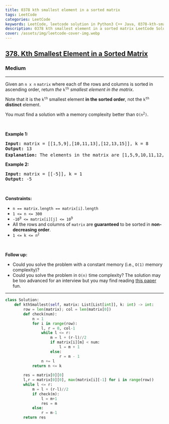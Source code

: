 ```yaml
---
title: 0378 kth smallest element in a sorted matrix
tags: LeetCode
categories: LeetCode
keywords: LeetCode, leetcode solution in Python3 C++ Java, 0378-kth-smallest-element-in-a-sorted-matrix solution
description: 0378 kth smallest element in a sorted matrix LeetCode Solution Explained
cover: /assets/img/leetcode-cover-img.webp
---
```





<h2><a href="https://leetcode.com/problems/kth-smallest-element-in-a-sorted-matrix/">378. Kth Smallest Element in a Sorted Matrix</a></h2><h3>Medium</h3><hr><div><p>Given an <code>n x n</code> <code>matrix</code> where each of the rows and columns is sorted in ascending order, return <em>the</em> <code>k<sup>th</sup></code> <em>smallest element in the matrix</em>.</p>

<p>Note that it is the <code>k<sup>th</sup></code> smallest element <strong>in the sorted order</strong>, not the <code>k<sup>th</sup></code> <strong>distinct</strong> element.</p>

<p>You must find a solution with a memory complexity better than <code>O(n<sup>2</sup>)</code>.</p>

<p>&nbsp;</p>
<p><strong class="example">Example 1:</strong></p>

<pre><strong>Input:</strong> matrix = [[1,5,9],[10,11,13],[12,13,15]], k = 8
<strong>Output:</strong> 13
<strong>Explanation:</strong> The elements in the matrix are [1,5,9,10,11,12,13,<u><strong>13</strong></u>,15], and the 8<sup>th</sup> smallest number is 13
</pre>

<p><strong class="example">Example 2:</strong></p>

<pre><strong>Input:</strong> matrix = [[-5]], k = 1
<strong>Output:</strong> -5
</pre>

<p>&nbsp;</p>
<p><strong>Constraints:</strong></p>

<ul>
	<li><code>n == matrix.length == matrix[i].length</code></li>
	<li><code>1 &lt;= n &lt;= 300</code></li>
	<li><code>-10<sup>9</sup> &lt;= matrix[i][j] &lt;= 10<sup>9</sup></code></li>
	<li>All the rows and columns of <code>matrix</code> are <strong>guaranteed</strong> to be sorted in <strong>non-decreasing order</strong>.</li>
	<li><code>1 &lt;= k &lt;= n<sup>2</sup></code></li>
</ul>

<p>&nbsp;</p>
<p><strong>Follow up:</strong></p>

<ul>
	<li>Could you solve the problem with a constant memory (i.e., <code>O(1)</code> memory complexity)?</li>
	<li>Could you solve the problem in <code>O(n)</code> time complexity? The solution may be too advanced for an interview but you may find reading <a href="http://www.cse.yorku.ca/~andy/pubs/X+Y.pdf" target="_blank">this paper</a> fun.</li>
</ul>
</div>

---




```python
class Solution:
    def kthSmallest(self, matrix: List[List[int]], k: int) -> int:
        row = len(matrix); col = len(matrix[0])
        def check(num):
            n = 1
            for i in range(row):
                l, r = 0, col-1
                while l <= r:
                    m = l + (r-l)//2
                    if matrix[i][m] < num:
                        l = m + 1
                    else:
                        r = m - 1
                n += l
            return n <= k
        
        res = matrix[0][0]
        l,r = matrix[0][0], max(matrix[i][-1] for i in range(row))
        while l <= r:
            m = l + (r-l)//2
            if check(m):
                l = m+1
                res = m
            else:
                r = m-1
        return res
```
